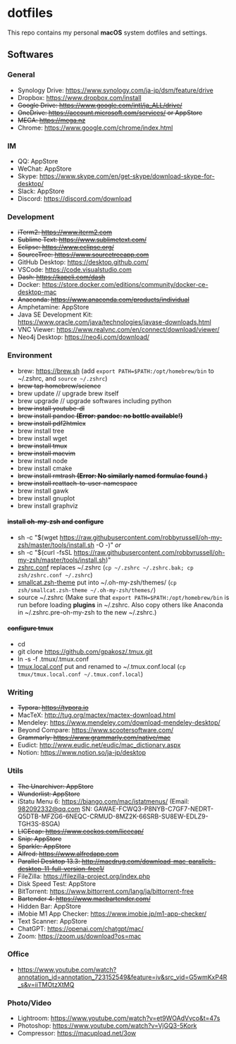 # dotfiles
This repo contains my personal **macOS** system dotfiles and settings. 
## Softwares
### General
* Synology Drive: https://www.synology.com/ja-jp/dsm/feature/drive
* Dropbox: https://www.dropbox.com/install
* ~~Google Drive: https://www.google.com/intl/ja_ALL/drive/~~
* ~~OneDrive: https://account.microsoft.com/services/ or AppStore~~
* ~~MEGA: https://mega.nz~~
* Chrome: https://www.google.com/chrome/index.html
### IM
* QQ: AppStore
* WeChat: AppStore
* Skype: https://www.skype.com/en/get-skype/download-skype-for-desktop/
* Slack: AppStore
* Discord: https://discord.com/download
### Development
* ~~iTerm2: https://www.iterm2.com~~
* ~~Sublime Text: https://www.sublimetext.com/~~
* ~~Eclipse: https://www.eclipse.org/~~
* ~~SourceTree: https://www.sourcetreeapp.com~~
* GitHub Desktop: https://desktop.github.com/
* VSCode: https://code.visualstudio.com
* ~~Dash: https://kapeli.com/dash~~
* Docker: https://store.docker.com/editions/community/docker-ce-desktop-mac
* ~~Anaconda: https://www.anaconda.com/products/individual~~
* Amphetamine: AppStore
* Java SE Development Kit: https://www.oracle.com/java/technologies/javase-downloads.html
* VNC Viewer: https://www.realvnc.com/en/connect/download/viewer/
* Neo4j Desktop: https://neo4j.com/download/
### Environment
* brew: https://brew.sh (add `export PATH=$PATH:/opt/homebrew/bin` to ~/.zshrc, and `source ~/.zshrc`)
* ~~brew tap homebrew/science~~
* brew update // upgrade brew itself
* brew upgrade // upgrade softwares including python
* ~~brew install youtube-dl~~
* ~~brew install pandoc **(Error: pandoc: no bottle available!)**~~
* ~~brew install pdf2htmlex~~
* brew install tree
* brew install wget
* ~~brew install tmux~~
* ~~brew install macvim~~
* brew install node
* brew install cmake
* ~~brew install rmtrash **(Error: No similarly named formulae found.)**~~
* ~~brew install reattach-to-user-namespace~~
* brew install gawk
* brew install gnuplot
* brew install graphviz
#### ~~install oh-my-zsh and configure~~
* sh -c "$(wget https://raw.githubusercontent.com/robbyrussell/oh-my-zsh/master/tools/install.sh -O -)"
*or*
* sh -c "$(curl -fsSL https://raw.githubusercontent.com/robbyrussell/oh-my-zsh/master/tools/install.sh)"
* [zshrc.conf](https://github.com/smallcat9603/dotfiles/tree/master/zsh) replaces ~/.zshrc (`cp ~/.zshrc ~/.zshrc.bak; cp zsh/zshrc.conf ~/.zshrc`)
* [smallcat.zsh-theme](https://github.com/smallcat9603/dotfiles/tree/master/zsh) put into ~/.oh-my-zsh/themes/ (`cp zsh/smallcat.zsh-theme ~/.oh-my-zsh/themes/`)
* source ~/.zshrc (Make sure that `export PATH=$PATH:/opt/homebrew/bin` is run before loading **plugins** in ~/.zshrc. Also copy others like Anaconda in ~/.zshrc.pre-oh-my-zsh to the new ~/.zshrc.)
#### ~~configure tmux~~
* cd
* git clone https://github.com/gpakosz/.tmux.git
* ln -s -f .tmux/.tmux.conf
* [tmux.local.conf](https://github.com/smallcat9603/dotfiles/tree/master/tmux) put and renamed to ~/.tmux.conf.local (`cp tmux/tmux.local.conf ~/.tmux.conf.local`)
### Writing
* ~~Typora: https://typora.io~~
* MacTeX: http://tug.org/mactex/mactex-download.html
* Mendeley: https://www.mendeley.com/download-mendeley-desktop/
* Beyond Compare: https://www.scootersoftware.com/
* ~~Grammarly: https://www.grammarly.com/native/mac~~
* Eudict: http://www.eudic.net/eudic/mac_dictionary.aspx
* Notion: https://www.notion.so/ja-jp/desktop
### Utils
* ~~The Unarchiver: AppStore~~
* ~~Wunderlist: AppStore~~
* iStatu Menu 6: https://bjango.com/mac/istatmenus/
(Email: 982092332@qq.com SN: GAWAE-FCWQ3-P8NYB-C7GF7-NEDRT-Q5DTB-MFZG6-6NEQC-CRMUD-8MZ2K-66SRB-SU8EW-EDLZ9-TGH3S-8SGA)
* ~~LICEcap: https://www.cockos.com/licecap/~~
* ~~Snip: AppStore~~
* ~~Sparkle: AppStore~~
* ~~Alfred: https://www.alfredapp.com~~
* ~~Parallel Desktop 13.3: http://macdrug.com/download-mac-parallels-desktop-11-full-version-free1/~~
* FileZilla: https://filezilla-project.org/index.php
* Disk Speed Test: AppStore
* BitTorrent: https://www.bittorrent.com/lang/ja/bittorrent-free
* ~~Bartender 4: https://www.macbartender.com/~~
* Hidden Bar: AppStore
* iMobie M1 App Checker: https://www.imobie.jp/m1-app-checker/
* Text Scanner: AppStore
* ChatGPT: https://openai.com/chatgpt/mac/
* Zoom: https://zoom.us/download?os=mac
### Office
* https://www.youtube.com/watch?annotation_id=annotation_723152549&feature=iv&src_vid=G5wmKxP4R_s&v=iiTMOtzXtMQ
### Photo/Video
* Lightroom: https://www.youtube.com/watch?v=et9WOAdVvco&t=47s
* Photoshop: https://www.youtube.com/watch?v=VjGQ3-5Kork
* Compressor: https://macupload.net/3ow
